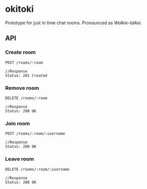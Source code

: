 okitoki
=======

Prototype for just in time chat rooms. Pronounced as _Walkie-talkie_.

## API

### Create room

    POST /rooms/:room

    //Response
    Status: 201 Created

### Remove room

    DELETE /rooms/:room

    //Response
    Status: 200 OK

### Join room

    POST /rooms/:room/:username

    //Response
    Status: 200 OK

### Leave room

    DELETE /rooms/:room/:username

    //Response
    Status: 200 OK

